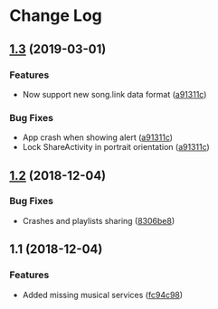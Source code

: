 # Change Log

<a name="1.3"></a>
## [1.3](https://github.com/Ty3uK/songlink-android/compare/v1.2...v1.3) (2019-03-01)

### Features

* Now support new song.link data format ([a91311c](https://github.com/Ty3uK/songlink-android/commit/a91311c))

### Bug Fixes

* App crash when showing alert ([a91311c](https://github.com/Ty3uK/songlink-android/commit/a91311c))
* Lock ShareActivity in portrait orientation ([a91311c](https://github.com/Ty3uK/songlink-android/commit/a91311c))

<a name="1.2"></a>
## [1.2](https://github.com/Ty3uK/songlink-android/compare/v1.1...v1.2) (2018-12-04)

### Bug Fixes

* Crashes and playlists sharing ([8306be8](https://github.com/Ty3uK/songlink-android/commit/8306be8))

<a name="1.1"></a>
## 1.1 (2018-12-04)

### Features

* Added missing musical services ([fc94c98](https://github.com/Ty3uK/songlink-android/commit/fc94c98))